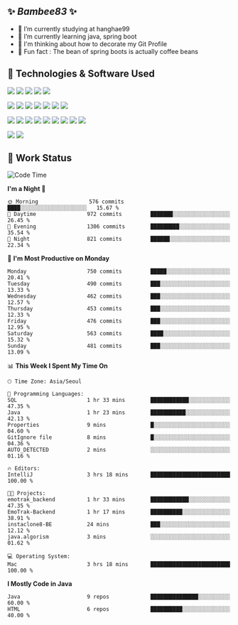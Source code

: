##  ✨ _Bambee83_ ✨ 

- 🔭 I’m currently studying at hanghae99
- 🌱 I’m currently learning java, spring boot
- 🤔 I'm thinking about how to decorate my Git Profile
- 🪹 Fun fact : The bean of spring boots is actually coffee beans 
<!-- - 💬 Ask me about ...
- 📫 How to reach me: ...
- 😄 Pronouns: ...
- 👯 I’m looking to collaborate on ...-->

## 🔧  Technologies & Software Used


<img src="https://img.shields.io/badge/Java-007396?style=flat-round&logo=OpenJDK&logoColor=white"/> <img src="https://img.shields.io/badge/Spring-6DB33F?style=flat-round&logo=spring&logoColor=white"/>   <img src="https://img.shields.io/badge/SpringBoot-6DB33F?style=flat-round&logo=springboot&logoColor=white"/>  <img src="https://img.shields.io/badge/SpringSecurity-6DB33F?style=flat-round&logo=SpringSecurity&logoColor=white"/>   <img src="https://img.shields.io/badge/JSON Web Token-000000?style=flat-round&logo=JSON Web Tokens&logoColor=white"/> 

<img src="https://img.shields.io/badge/github-181717?style=flat-round&logo=github&logoColor=white"/> <img src="https://img.shields.io/badge/git-F05032?style=flat-round&logo=git&logoColor=white"/> <img src="https://img.shields.io/badge/githubactions-2088FF?style=flat-round&logo=githubactions&logoColor=white"/>  <img src="https://img.shields.io/badge/Gradle-02303A?style=flat-round&logo=Gradle&logoColor=white"/>  <img src="https://img.shields.io/badge/IntelliJIDEA-000000?style=flat-round&logo=IntelliJIDEA&logoColor=white"/>  <img src="https://img.shields.io/badge/Postman-FF6C37?style=flat-round&logo=Postman&logoColor=white"/>  <img src="https://img.shields.io/badge/Sourcetree-0052CC?style=flat-round&logo=Sourcetree&logoColor=white"/>

<img src="https://img.shields.io/badge/AmazonS3-569A31?style=flat-round&logo=AmazonS3&logoColor=white"/>  <img src="https://img.shields.io/badge/AmazonEC2-FF9900?style=flat-round&logo=AmazonEC2&logoColor=white"/>  <img src="https://img.shields.io/badge/AmazonRDS-527FFF?style=flat-round&logo=AmazonRDS&logoColor=white"/>  <img src="https://img.shields.io/badge/MySQL-4479A1?style=flat-round&logo=MySQL&logoColor=white"/>  <img src="https://img.shields.io/badge/MongoDB-47A248?style=flat-round&logo=MongoDB&logoColor=white"/> <img src="https://img.shields.io/badge/Ubuntu-E95420?style=flat-round&logo=Ubuntu&logoColor=white"/> <img src="https://img.shields.io/badge/FileZilla-BF0000?style=flat-round&logo=filezilla&logoColor=white"/> <img src="https://img.shields.io/badge/Notion-000000?style=flat-round&logo=Notion&logoColor=white"/> <img src="https://img.shields.io/badge/Slack-F06A6A?style=flat-round&logo=slack&logoColor=white"/>

<img src="https://img.shields.io/badge/AmazonCloudfront-3693F3?style=flat-round&logo=iCloud&logoColor=white"/> <img src="https://img.shields.io/badge/ApacheJMeter-D22128?style=flat-round&logo=apachejmeter&logoColor=white"/> 
 
<!-- Markdown lang
[![Bambee83 Badge](https://img.shields.io/badge/Bambee83'blog-4A154B.svg?&style=for-the-badge&logo=Bloglovin&link=https://blog.naver.com/bambee83)](https://blog.naver.com/bambee83)
## 🚀  GitHub stats & Top Langs
[![Bambee83's GitHub stats-Dark](https://github-readme-stats.vercel.app/api?username=bambee83&show_icons=true&theme=dark#gh-dark-mode-only)]((https://github.com/bambee83/github-readme-stats#gh-dark-mode-only))
![Top Langs-Dark](https://github-readme-stats.vercel.app/api/top-langs/?username=bambee83&layout=compact&theme=dark#gh-dark-mode-only)
## 🐳   Project
[mini project - SeoulCulturePort](https://github.com/event-information)
[clone coding - Instaclone](https://github.com/instaclone8)
[final project - emotrak](https://github.com/EmoTrak)
[![bambee83's wakatime stats](https://github-readme-stats.vercel.app/api/wakatime?username=bambee83)]
 -->
## 🐳 Work Status
<!--START_SECTION:waka-->
![Code Time](http://img.shields.io/badge/Code%20Time-66%20hrs%206%20mins-blue)

**I'm a Night 🦉** 

```text
🌞 Morning                576 commits         ████░░░░░░░░░░░░░░░░░░░░░   15.67 % 
🌆 Daytime                972 commits         ███████░░░░░░░░░░░░░░░░░░   26.45 % 
🌃 Evening                1306 commits        █████████░░░░░░░░░░░░░░░░   35.54 % 
🌙 Night                  821 commits         ██████░░░░░░░░░░░░░░░░░░░   22.34 % 
```
📅 **I'm Most Productive on Monday** 

```text
Monday                   750 commits         █████░░░░░░░░░░░░░░░░░░░░   20.41 % 
Tuesday                  490 commits         ███░░░░░░░░░░░░░░░░░░░░░░   13.33 % 
Wednesday                462 commits         ███░░░░░░░░░░░░░░░░░░░░░░   12.57 % 
Thursday                 453 commits         ███░░░░░░░░░░░░░░░░░░░░░░   12.33 % 
Friday                   476 commits         ███░░░░░░░░░░░░░░░░░░░░░░   12.95 % 
Saturday                 563 commits         ████░░░░░░░░░░░░░░░░░░░░░   15.32 % 
Sunday                   481 commits         ███░░░░░░░░░░░░░░░░░░░░░░   13.09 % 
```


📊 **This Week I Spent My Time On** 

```text
🕑︎ Time Zone: Asia/Seoul

💬 Programming Languages: 
SQL                      1 hr 33 mins        ████████████░░░░░░░░░░░░░   47.35 % 
Java                     1 hr 23 mins        ███████████░░░░░░░░░░░░░░   42.13 % 
Properties               9 mins              █░░░░░░░░░░░░░░░░░░░░░░░░   04.60 % 
GitIgnore file           8 mins              █░░░░░░░░░░░░░░░░░░░░░░░░   04.36 % 
AUTO_DETECTED            2 mins              ░░░░░░░░░░░░░░░░░░░░░░░░░   01.16 % 

🔥 Editors: 
IntelliJ                 3 hrs 18 mins       █████████████████████████   100.00 % 

🐱‍💻 Projects: 
emotrak_backend          1 hr 33 mins        ████████████░░░░░░░░░░░░░   47.35 % 
EmoTrak-Backend          1 hr 17 mins        ██████████░░░░░░░░░░░░░░░   38.91 % 
instaclone8-BE           24 mins             ███░░░░░░░░░░░░░░░░░░░░░░   12.12 % 
java.algorism            3 mins              ░░░░░░░░░░░░░░░░░░░░░░░░░   01.62 % 

💻 Operating System: 
Mac                      3 hrs 18 mins       █████████████████████████   100.00 % 
```

**I Mostly Code in Java** 

```text
Java                     9 repos             ███████████████░░░░░░░░░░   60.00 % 
HTML                     6 repos             ██████████░░░░░░░░░░░░░░░   40.00 % 
```




<!--END_SECTION:waka-->
